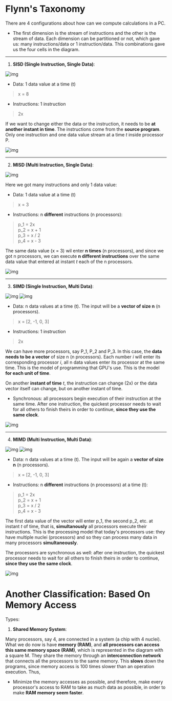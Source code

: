 # Flynn's Taxonomy

There are 4 configurations about how can we compute calculations in a PC.

- The first dimension is the stream of instructions and the other is the stream of data. Each dimension can be partitioned or not, which gave us: many instructions/data or 1 instruction/data. This combinations gave us the four cells in the diagram.

----

1. **SISD (Single Instruction, Single Data)**:

![img](res/1.PNG)

- Data: 1 data value at a time (t)

> x = 8

- Instructions: 1 instruction

> 2x

If we want to change either the data or the instruction, it needs to be **at another instant in time**. The instructions come from the **source program**. Only one instruction and one data value stream at a time *t* inside processor P.

![img](res/5.png)

----

2. **MISD (Multi Instruction, Single Data)**:

![img](res/2.PNG)

Here we got many instructions and only 1 data value:

- Data: 1 data value at a time (t)

> x = 3

- Instructions: n **different** instructions (n processors):

> p_1 = 2x <br />
> p_2 = x + 1 <br />
> p_3 = x / 2 <br />
> p_4 = x - 3 <br />

The same data value (x = 3) wil enter **n times** (n processors), and since we got n processors, we can execute **n different instructions** over the same data value that entered at instant *t* each of the n processors. 

![img](res/7.png)

----

3. **SIMD (Single Instruction, Multi Data)**:

![img](res/3.PNG)
![img](res/9.PNG)

- Data: n data values at a time (t). The input will be a **vector of size n** (n processors).

> x = [2, -1, 0, 3]

- Instructions: 1 instruction

> 2x

We can have more processors, say P_1, P_2 and P_3. In this case, the **data needs to be a vector** of size n (n processors). Each number *i* will enter its corresponding processor *i*, all n data values enter its processor at the same time. This is the model of programming that GPU's use. This is the model **for each unit of time**.

On another **instant of time** *t*, the instruction can change (2x) or the data vector itself can change, but on another instant of time.

- Synchronous: all processors begin execution of their instruction at the same time. After one instruction, the quickest processor needs to wait for all others to finish theirs in order to continue, **since they use the same clock**.

![img](res/6.png)

----

4. **MIMD (Multi Instruction, Multi Data)**:

![img](res/4.PNG)
![img](res/10.PNG)

- Data: n data values at a time (t). The input will be again a **vector of size n** (n processors).

> x = [2, -1, 0, 3]

- Instructions: n **different** instructions (n processors) at a time (t):

> p_1 = 2x <br />
> p_2 = x + 1 <br />
> p_3 = x / 2 <br />
> p_4 = x - 3 <br />

The first data value of the vector will enter p_1, the second p_2, etc. at instant *t* of time, that is, **simultanously** all processors execute their instructions. This is the processing model that today's processors use: they have multiple nuclei (processors) and so they can process many data in many processors **simultaneously**.

The processors are synchronous as well: after one instruction, the quickest processor needs to wait for all others to finish theirs in order to continue, **since they use the same clock**.

![img](res/8.png)

# Another Classification: Based On Memory Access

Types:

1. **Shared Memory System**: 

Many processors, say 4, are connected in a system (a chip with 4 nuclei). What we do now is have **memory (RAM)**, and **all processors can access this same memory space (RAM)**, which is represented in the diagram with a square M. They share the memory through an **interconnection network** that connects all the processors to the same memory. This **slows** down the programs, since memory access is 100 times slower than an operation execution. Thus,

- Minimize the memory accesses as possible, and therefore, make every processor's access to RAM to take as much data as possible, in order to make **RAM memory seem faster**.